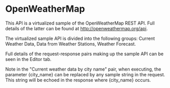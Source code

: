 # OpenWeatherMap

This API is a virtualized sample of the OpenWeatherMap REST API.  Full details of the latter can be found at http://openweathermap.org/api.

The virtualized sample API is divided into the following groups: Current Weather Data, Data from Weather Stations, Weather Forecast.

Full details of the request-response pairs making up the sample API can be seen in the Editor tab.

Note in the "Current weather data by city name" pair, when executing, the parameter {city_name} can be replaced by any sample string in the request.  This string will be echoed in the response where {city_name} occurs.
